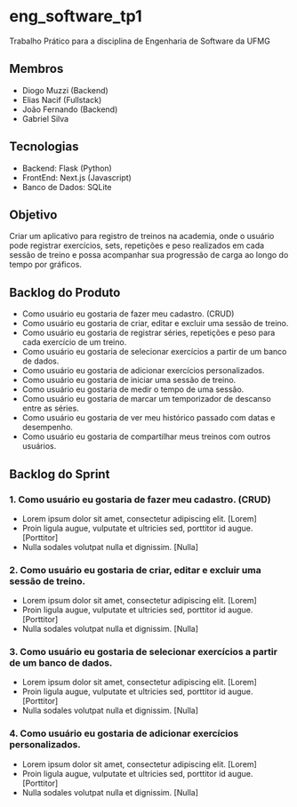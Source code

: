 # eng_software_tp1
Trabalho Prático para a disciplina de Engenharia de Software da UFMG

## Membros
- Diogo Muzzi (Backend)
- Elias Nacif (Fullstack)
- João Fernando (Backend)
- Gabriel Silva

## Tecnologias
- Backend: Flask (Python)
- FrontEnd: Next.js (Javascript)
- Banco de Dados: SQLite

## Objetivo
Criar um aplicativo para registro de treinos na academia, onde o usuário pode registrar exercícios, sets, repetições e peso realizados em cada sessão de treino e possa acompanhar sua progressão de carga ao longo do tempo por gráficos. 

## Backlog do Produto
- Como usuário eu gostaria de fazer meu cadastro. (CRUD)
- Como usuário eu gostaria de criar, editar e excluir uma sessão de treino.
- Como usuário eu gostaria de registrar séries, repetições e peso para cada exercício de um treino.
- Como usuário eu gostaria de selecionar exercícios a partir de um banco de dados.
- Como usuário eu gostaria de adicionar exercícios personalizados.
- Como usuário eu gostaria de iniciar uma sessão de treino.
- Como usuário eu gostaria de medir o tempo de uma sessão.
- Como usuário eu gostaria de marcar um temporizador de descanso entre as séries.
- Como usuário eu gostaria de ver meu histórico passado com datas e desempenho.
- Como usuário eu gostaria de compartilhar meus treinos com outros usuários.

## Backlog do Sprint
### 1. Como usuário eu gostaria de fazer meu cadastro. (CRUD)
* Lorem ipsum dolor sit amet, consectetur adipiscing elit. [Lorem]
* Proin ligula augue, vulputate et ultricies sed, porttitor id augue. [Porttitor]
* Nulla sodales volutpat nulla et dignissim. [Nulla]

### 2. Como usuário eu gostaria de criar, editar e excluir uma sessão de treino.
* Lorem ipsum dolor sit amet, consectetur adipiscing elit. [Lorem]
* Proin ligula augue, vulputate et ultricies sed, porttitor id augue. [Porttitor]
* Nulla sodales volutpat nulla et dignissim. [Nulla]

### 3. Como usuário eu gostaria de selecionar exercícios a partir de um banco de dados.
* Lorem ipsum dolor sit amet, consectetur adipiscing elit. [Lorem]
* Proin ligula augue, vulputate et ultricies sed, porttitor id augue. [Porttitor]
* Nulla sodales volutpat nulla et dignissim. [Nulla]

### 4.  Como usuário eu gostaria de adicionar exercícios personalizados.
* Lorem ipsum dolor sit amet, consectetur adipiscing elit. [Lorem]
* Proin ligula augue, vulputate et ultricies sed, porttitor id augue. [Porttitor]
* Nulla sodales volutpat nulla et dignissim. [Nulla]
